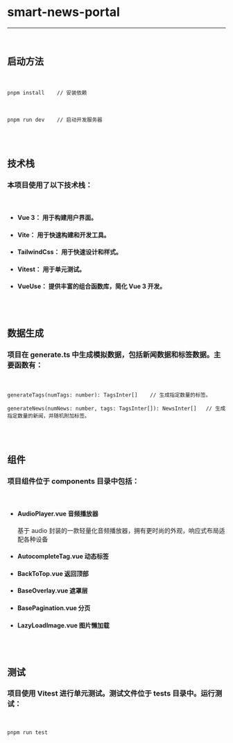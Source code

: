 # smart-news-portal

***
<br/>

## 启动方法

<br/>

    pnpm install    // 安装依赖

<br />

    pnpm run dev    // 启动开发服务器

<br />
<br/>

## 技术栈

### 本项目使用了以下技术栈：

<br/>

- #### **Vue 3：** 用于构建用户界面。

- #### **Vite：** 用于快速构建和开发工具。

- #### **TailwindCss：** 用于快速设计和样式。

- #### **Vitest：** 用于单元测试。

- #### **VueUse：** 提供丰富的组合函数库，简化 Vue 3 开发。

<br />
<br/>

## 数据生成

### 项目在 generate.ts 中生成模拟数据，包括新闻数据和标签数据。主要函数有：

<br />

    generateTags(numTags: number): TagsInter[]    // 生成指定数量的标签。

    generateNews(numNews: number, tags: TagsInter[]): NewsInter[]   // 生成指定数量的新闻，并随机附加标签。

<br/>
<br/>

## 组件

### 项目组件位于 components 目录中包括：

<br/>

- #### **AudioPlayer.vue** 音频播放器

  基于 audio 封装的一款轻量化音频播放器，拥有更时尚的外观，响应式布局适配各种设备

- #### **AutocompleteTag.vue** 动态标签

- #### **BackToTop.vue** 返回顶部

- #### **BaseOverlay.vue** 遮罩层

- #### **BasePagination.vue** 分页

- #### **LazyLoadImage.vue** 图片懒加载

<br/>
<br/>

## 测试

### 项目使用 Vitest 进行单元测试。测试文件位于 tests 目录中。运行测试：

<br />

    pnpm run test
